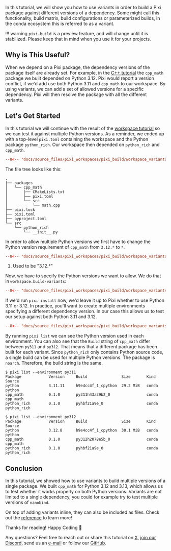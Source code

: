 In this tutorial, we will show you how to use variants in order to build a Pixi package against different versions of a dependency.
Some might call this functionality, build matrix, build configurations or parameterized builds, in the conda ecosystem this is referred to as a variant.

!!! warning
    `pixi-build` is a preview feature, and will change until it is stabilized.
    Please keep that in mind when you use it for your projects.

## Why is This Useful?

When we depend on a Pixi package, the dependency versions of the package itself are already set.
For example, in the [C++ tutorial](cpp.md) the `cpp_math` package we built depended on Python 3.12.
Pixi would report a version conflict, if we'd add use both Python 3.11 and `cpp_math` to our workspace.
By using variants, we can add a set of allowed versions for a specific dependency.
Pixi will then resolve the package with all the different variants.

## Let's Get Started

In this tutorial we will continue with the result of the [workspace tutorial](workspace.md) so we can test it against multiple Python versions.
As a reminder, we ended up with a top-level `pixi.toml` containing the workspace and the Python package `python_rich`.
Our workspace then depended on `python_rich` and `cpp_math`.

```toml title="pixi.toml"
--8<-- "docs/source_files/pixi_workspaces/pixi_build/workspace_variants/pixi.toml:dependencies"
```

The file tree looks like this:

```shell
.
├── packages
│   └── cpp_math
│       ├── CMakeLists.txt
│       ├── pixi.toml
│       └── src
│           └── math.cpp
├── pixi.lock
├── pixi.toml
├── pyproject.toml
└── src
    └── python_rich
        └── __init__.py
```

In order to allow multiple Python versions we first have to change the Python version requirement of `cpp_math` from `3.12.*` to `*`.

```toml title="packages/cpp_math/pixi.toml" hl_lines="4"
--8<-- "docs/source_files/pixi_workspaces/pixi_build/workspace_variants/packages/cpp_math/pixi.toml:host-dependencies"
```

1. Used to be "3.12.*"

Now, we have to specify the Python versions we want to allow.
We do that in `workspace.build-variants`:

```toml title="pixi.toml"
--8<-- "docs/source_files/pixi_workspaces/pixi_build/workspace_variants/pixi.toml:variants"
```

If we'd run `pixi install` now, we'd leave it up to Pixi whether to use Python 3.11 or 3.12.
In practice, you'll want to create multiple environments specifying a different dependency version.
In our case this allows us to test our setup against both Python 3.11 and 3.12.


```toml title="pixi.toml"
--8<-- "docs/source_files/pixi_workspaces/pixi_build/workspace_variants/pixi.toml:environments"
```

By running `pixi list` we can see the Python version used in each environment.
You can also see that the `Build` string of `cpp_math` differ between `py311` and `py312`.
That means that a different package has been built for each variant.
Since `python_rich` only contains Python source code, a single build can be used for multiple Python versions.
The package is `noarch`.
Therefore, the build string is the same.


```pwsh
$ pixi list --environment py311
Package            Version     Build               Size       Kind   Source
python             3.11.11     h9e4cc4f_1_cpython  29.2 MiB   conda  python
cpp_math           0.1.0       py311h43a39b2_0                conda  cpp_math
python_rich        0.1.0       pyhbf21a9e_0                   conda  python_rich
```

```pwsh
$ pixi list --environment py312
Package            Version     Build               Size       Kind   Source
python             3.12.8      h9e4cc4f_1_cpython  30.1 MiB   conda  python
cpp_math           0.1.0       py312h2078e5b_0                conda  cpp_math
python_rich        0.1.0       pyhbf21a9e_0                   conda  python_rich
```


## Conclusion

In this tutorial, we showed how to use variants to build multiple versions of a single package.
We built `cpp_math` for Python 3.12 and 3.13, which allows us to test whether it works properly on both Python versions.
Variants are not limited to a single dependency, you could for example try to test multiple versions of `nanobind`.

On top of adding variants inline, they can also be included as files. Check out the [reference](../reference/pixi_manifest.md#build-variants-files-optional) to learn more!

Thanks for reading! Happy Coding 🚀

Any questions? Feel free to reach out or share this tutorial on [X](https://twitter.com/prefix_dev), [join our Discord](https://discord.gg/kKV8ZxyzY4), send us an [e-mail](mailto:hi@prefix.dev) or follow our [GitHub](https://github.com/prefix-dev).

